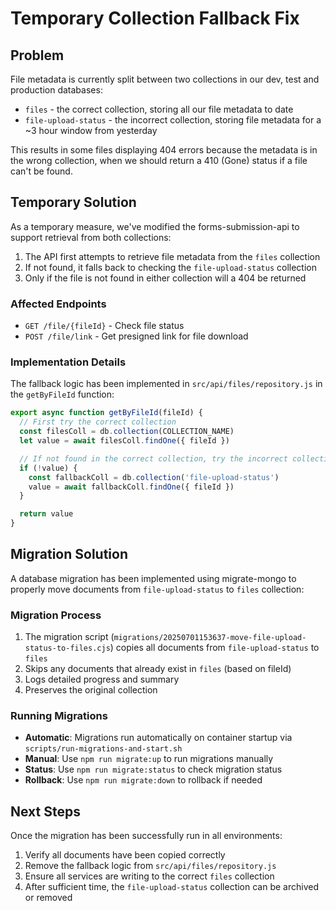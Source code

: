 # Temporary Collection Fallback Fix

## Problem

File metadata is currently split between two collections in our dev, test and production databases:

- `files` - the correct collection, storing all our file metadata to date
- `file-upload-status` - the incorrect collection, storing file metadata for a ~3 hour window from yesterday

This results in some files displaying 404 errors because the metadata is in the wrong collection, when we should return a 410 (Gone) status if a file can't be found.

## Temporary Solution

As a temporary measure, we've modified the forms-submission-api to support retrieval from both collections:

1. The API first attempts to retrieve file metadata from the `files` collection
2. If not found, it falls back to checking the `file-upload-status` collection
3. Only if the file is not found in either collection will a 404 be returned

### Affected Endpoints

- `GET /file/{fileId}` - Check file status
- `POST /file/link` - Get presigned link for file download

### Implementation Details

The fallback logic has been implemented in `src/api/files/repository.js` in the `getByFileId` function:

```javascript
export async function getByFileId(fileId) {
  // First try the correct collection
  const filesColl = db.collection(COLLECTION_NAME)
  let value = await filesColl.findOne({ fileId })

  // If not found in the correct collection, try the incorrect collection
  if (!value) {
    const fallbackColl = db.collection('file-upload-status')
    value = await fallbackColl.findOne({ fileId })
  }

  return value
}
```

## Migration Solution

A database migration has been implemented using migrate-mongo to properly move documents from `file-upload-status` to `files` collection:

### Migration Process

1. The migration script (`migrations/20250701153637-move-file-upload-status-to-files.cjs`) copies all documents from `file-upload-status` to `files`
2. Skips any documents that already exist in `files` (based on fileId)
3. Logs detailed progress and summary
4. Preserves the original collection

### Running Migrations

- **Automatic**: Migrations run automatically on container startup via `scripts/run-migrations-and-start.sh`
- **Manual**: Use `npm run migrate:up` to run migrations manually
- **Status**: Use `npm run migrate:status` to check migration status
- **Rollback**: Use `npm run migrate:down` to rollback if needed

## Next Steps

Once the migration has been successfully run in all environments:

1. Verify all documents have been copied correctly
2. Remove the fallback logic from `src/api/files/repository.js`
3. Ensure all services are writing to the correct `files` collection
4. After sufficient time, the `file-upload-status` collection can be archived or removed
